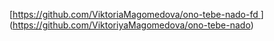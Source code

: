[[https://github.com/ViktoriaMagomedova/ono-tebe-nado-fd ](https://github.com/ViktoriyaMagomedova/ono-tebe-nado-fd)](https://github.com/ViktoriyaMagomedova/ono-tebe-nado)
